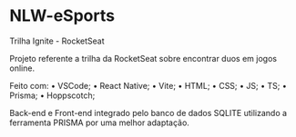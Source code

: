 # NLW-eSports
Trilha Ignite - RocketSeat

Projeto referente a trilha da RocketSeat sobre encontrar duos em jogos online.

Feito com:
• VSCode;
• React Native;
• Vite;
• HTML;
• CSS;
• JS;
• TS;
• Prisma;
• Hoppscotch;

Back-end e Front-end integrado pelo banco de dados SQLITE utilizando a ferramenta PRISMA por uma melhor adaptação.
